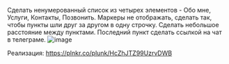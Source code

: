 Сделать ненумерованный список из четырех элементов - Обо мне, Услуги, Контакты, Позвонить.
Маркеры не отображать, сделать так, чтобы пункты шли друг за другом в одну строчку.
Сделать небольшое расстояние между пунктами.
Последний пункт сделать ссылкой на чат в телеграме.
![image](https://github.com/Lustrik/JS-CSS-HTML-2/assets/137787455/b910f421-b8d0-446f-b48e-af44b04c8f4b)

Реализация:
https://plnkr.co/plunk/HcZhJTZ99UzrvDWB
